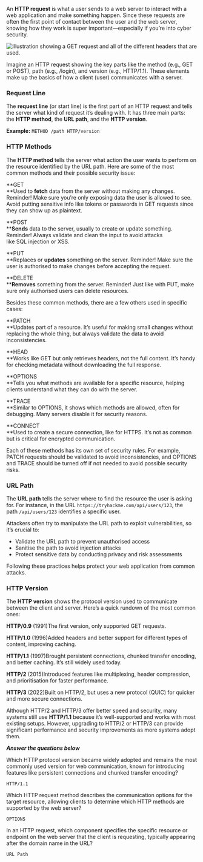 An **HTTP request** is what a user sends to a web server to interact with a web application and make something happen. Since these requests are often the first point of contact between the user and the web server, knowing how they work is super important—especially if you’re into cyber security.

![Illustration showing a GET request and all of the different headers that are used.](https://tryhackme-images.s3.amazonaws.com/user-uploads/5f04259cf9bf5b57aed2c476/room-content/5f04259cf9bf5b57aed2c476-1730445201524.png)

Imagine an HTTP request showing the key parts like the method (e.g., GET or POST), path (e.g., /login), and version (e.g., HTTP/1.1). These elements make up the basics of how a client (user) communicates with a server.

### Request Line

The **request line** (or start line) is the first part of an HTTP request and tells the server what kind of request it’s dealing with. It has three main parts: the **HTTP method**, the **URL path**, and the **HTTP version**.

**Example:** `METHOD /path HTTP/version`

### HTTP Methods

The **HTTP method** tells the server what action the user wants to perform on the resource identified by the URL path. Here are some of the most common methods and their possible security issue:

**GET  
**Used to **fetch** data from the server without making any changes. Reminder! Make sure you’re only exposing data the user is allowed to see. Avoid putting sensitive info like tokens or passwords in GET requests since they can show up as plaintext.

**POST  
****Sends** data to the server, usually to create or update something. Reminder! Always validate and clean the input to avoid attacks like SQL injection or XSS.

**PUT  
**Replaces or **updates** something on the server. Reminder! Make sure the user is authorised to make changes before accepting the request.

**DELETE  
****Removes** something from the server. Reminder! Just like with PUT, make sure only authorised users can delete resources.

Besides these common methods, there are a few others used in specific cases:

**PATCH  
**Updates part of a resource. It’s useful for making small changes without replacing the whole thing, but always validate the data to avoid inconsistencies.

**HEAD  
**Works like GET but only retrieves headers, not the full content. It’s handy for checking metadata without downloading the full response.

**OPTIONS  
**Tells you what methods are available for a specific resource, helping clients understand what they can do with the server.

**TRACE  
**Similar to OPTIONS, it shows which methods are allowed, often for debugging. Many servers disable it for security reasons.

**CONNECT  
**Used to create a secure connection, like for HTTPS. It’s not as common but is critical for encrypted communication.

Each of these methods has its own set of security rules. For example, PATCH requests should be validated to avoid inconsistencies, and OPTIONS and TRACE should be turned off if not needed to avoid possible security risks.

### URL Path

The **URL path** tells the server where to find the resource the user is asking for. For instance, in the URL `https://tryhackme.com/api/users/123`, the path `/api/users/123` identifies a specific user.

Attackers often try to manipulate the URL path to exploit vulnerabilities, so it’s crucial to:

- Validate the URL path to prevent unauthorised access
- Sanitise the path to avoid injection attacks
- Protect sensitive data by conducting privacy and risk assessments

Following these practices helps protect your web application from common attacks.

### HTTP Version

The **HTTP version** shows the protocol version used to communicate between the client and server. Here’s a quick rundown of the most common ones:

**HTTP/0.9** (1991)The first version, only supported GET requests.

**HTTP/1.0** (1996)Added headers and better support for different types of content, improving caching.

**HTTP/1.1** (1997)Brought persistent connections, chunked transfer encoding, and better caching. It’s still widely used today.

**HTTP/2** (2015)Introduced features like multiplexing, header compression, and prioritisation for faster performance.

**HTTP/3** (2022)Built on HTTP/2, but uses a new protocol (QUIC) for quicker and more secure connections.

Although HTTP/2 and HTTP/3 offer better speed and security, many systems still use **HTTP/1.1** because it’s well-supported and works with most existing setups. However, upgrading to HTTP/2 or HTTP/3 can provide significant performance and security improvements as more systems adopt them.


___Answer the questions below___

Which HTTP protocol version became widely adopted and remains the most commonly used version for web communication, known for introducing features like persistent connections and chunked transfer encoding?
	
	HTTP/1.1

Which HTTP request method describes the communication options for the target resource, allowing clients to determine which HTTP methods are supported by the web server?
	
	OPTIONS

In an HTTP request, which component specifies the specific resource or endpoint on the web server that the client is requesting, typically appearing after the domain name in the URL?
	
	URL Path